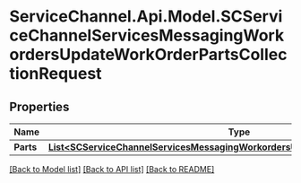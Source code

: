 # ServiceChannel.Api.Model.SCServiceChannelServicesMessagingWorkordersUpdateWorkOrderPartsCollectionRequest

## Properties

Name | Type | Description | Notes
------------ | ------------- | ------------- | -------------
**Parts** | [**List&lt;SCServiceChannelServicesMessagingWorkordersUpdateWorkOrderPartRequest&gt;**](SCServiceChannelServicesMessagingWorkordersUpdateWorkOrderPartRequest.md) |  | [optional] 

[[Back to Model list]](../README.md#documentation-for-models) [[Back to API list]](../README.md#documentation-for-api-endpoints) [[Back to README]](../README.md)

